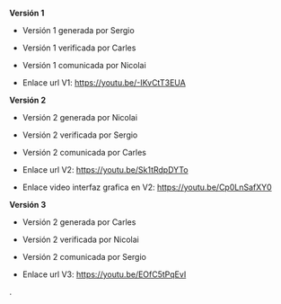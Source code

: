 **Versión 1**

- Versión 1 generada por Sergio 

- Versión 1 verificada por Carles 

- Versión 1 comunicada por Nicolai

- Enlace url V1: https://youtu.be/-IKvCtT3EUA


**Versión 2**

- Versión 2 generada por Nicolai

- Versión 2 verificada por Sergio

- Versión 2 comunicada por Carles

- Enlace url V2: https://youtu.be/Sk1tRdpDYTo

- Enlace video interfaz grafica en V2: https://youtu.be/Cp0LnSafXY0

**Versión 3**

- Versión 2 generada por Carles

- Versión 2 verificada por Nicolai

- Versión 2 comunicada por Sergio

- Enlace url V3: https://youtu.be/EOfC5tPqEvI

.